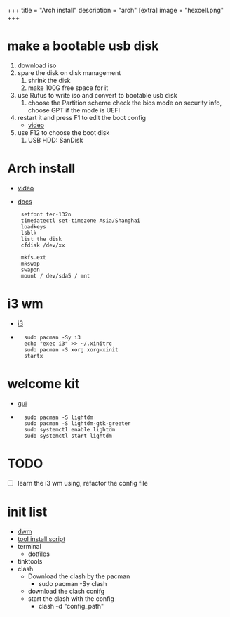 +++
title = "Arch install"
description = "arch"
[extra]
image = "hexcell.png"
+++

# make a bootable usb disk

1. download iso
2. spare the disk on disk management
   1. shrink the disk
   2. make 100G free space for it
3. use Rufus to write iso and convert to bootable usb disk
   1. choose the Partition scheme
        check the bios mode on security info, choose GPT if the mode is UEFI
4. restart it and press F1 to edit the boot config
    - [video](https://www.youtube.com/watch?v=jw_ZNgEn874)
5. use F12 to choose the boot disk
   1. USB HDD: SanDisk


# Arch install
 - [video](https://www.youtube.com/watch?v=d5rquFPwh-Y)
 - [docs](https://gist.github.com/fjpalacios/441f2f6d27f25ee238b9bfcb068865db)

        setfont ter-132n
        timedatectl set-timezone Asia/Shanghai
        loadkeys 
        lsblk 
        list the disk
        cfdisk /dev/xx

        mkfs.ext
        mkswap
        swapon 
        mount / dev/sda5 / mnt

# i3 wm
- [i3](https://linuxopsys.com/topics/install-i3-window-manager-linux)
- 
        sudo pacman -Sy i3
        echo "exec i3" >> ~/.xinitrc
        sudo pacman -S xorg xorg-xinit
        startx

# welcome kit
- [gui](https://www.addictivetips.com/ubuntu-linux-tips/set-up-lightdm-on-arch-linux/)
- 
        sudo pacman -S lightdm
        sudo pacman -S lightdm-gtk-greeter
        sudo systemctl enable lightdm
        sudo systemctl start lightdm

# TODO
- [ ] learn the i3 wm using, refactor the config file
# init list

- [dwm](https://www.youtube.com/playlist?list=PL-p5XmQHB_JSrWHdm-Fb5khZpw2JXLImj)
- [tool install script](https://larbs.xyz/)
- terminal
    - dotfiles
- tinktools
- clash
  - Download the clash by the pacman
    - sudo pacman -Sy clash
  - download the clash conifg
  - start the clash with the config
    - clash -d "config_path"
